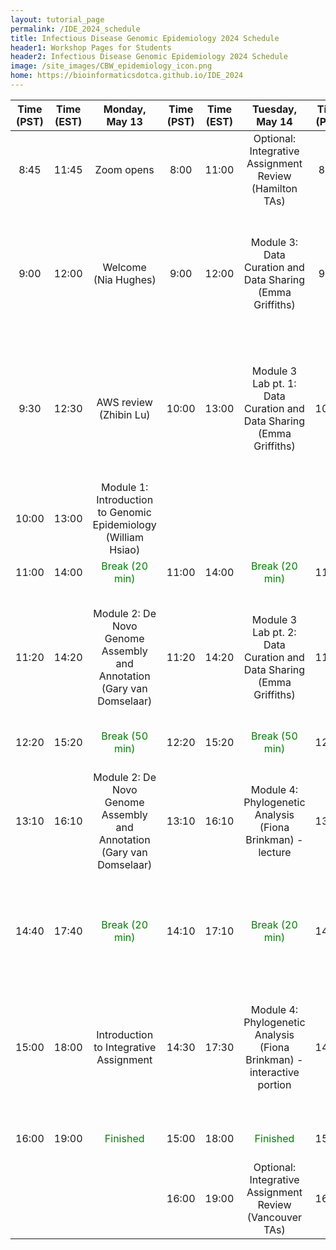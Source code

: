 ```yaml
---
layout: tutorial_page
permalink: /IDE_2024_schedule
title: Infectious Disease Genomic Epidemiology 2024 Schedule
header1: Workshop Pages for Students
header2: Infectious Disease Genomic Epidemiology 2024 Schedule
image: /site_images/CBW_epidemiology_icon.png
home: https://bioinformaticsdotca.github.io/IDE_2024
---
```



| Time (PST) | Time (EST) |                                 Monday, May 13                                | Time (PST) | Time (EST) |             Tuesday, May 14                               | Time (PST) | Time (EST) |                      Wednesday, May 15                                       | Time (PST) | Time (EST) |                         Thursday, May 16                                      | Time (PST) | Time (EST) |                              Friday, May 17                            |
|:----------:|:----------:|:---------------------------------------------------------------------:|:----------:|:----------:|:----------------------------------------------------------------------:|:----------:|:----------:|:------------------------------------------------------------------------------------------------:|:----------:|:----------:|:---------------------------------------------------------------------------------------------:|:----------:|:----------:|:----------------------------------------------------------------------------------:|
|    8:45    |    11:45   |                               Zoom opens                              |    8:00    |    11:00   |         Optional: Integrative Assignment Review (Hamilton TAs)         |    8:00    |    11:00   |                      Optional: Integrative Assignment Review (Hamilton TAs)                      |    8:00    |    11:00   |                     Optional: Integrative Assignment Review (Hamilton TAs)                    |    8:00    |    11:00   |               Optional: Integrative Assignment Review (Hamilton TAs)               |
|    9:00    |    12:00   |                          Welcome (Nia Hughes)                         |    9:00    |    12:00   |        Module 3: Data Curation and Data Sharing (Emma Griffiths)       |    9:00    |    12:00   |      Module 5: Viral Pathogen Genomic Analysis - Single Nucleotide Variants (Jared Simpson)      |    9:00    |    12:00   | Module 6 Lab pt.2: Bacterial Pathogen Genomic Analysis - Genome-based Subtyping (Ed Taboada)  |    9:00    |    12:00   |                    Module 8 Lab: Phylodynamics (Finlay Maguire)                    |
|    9:30    |    12:30   |                         AWS review (Zhibin Lu)                        |    10:00   |    13:00   |   Module 3 Lab pt. 1: Data Curation and Data Sharing (Emma Griffiths)  |    10:00   |    13:00   | Module 5 Lab pt. 1: Viral Pathogen Genomic Analysis - Single Nucleotide Variants (Jared Simpson) |    10:00   |    13:00   |            Module 7: Antimicrobial Resistant Gene (AMR) Analysis (Andrew McArthur)            |    10:00   |    13:00   |                    Module 9: Mobile Genetic Elements (Rob Beiko)                   |
|    10:00   |    13:00   |     Module 1: Introduction to Genomic Epidemiology (William Hsiao)    |            |            |                                                                        |            |            |                                                                                                  |            |            |                                                                                               |            |            |                                                                                    |
|    11:00   |    14:00   |                              <font color="green">Break (20 min)</font>                            |    11:00   |    14:00   |                              <font color="green">Break (20 min)</font>                             |    11:00   |    14:00   |                                           <font color="green">Break (20 min)</font>                                          |    11:00   |    14:00   |                                          <font color="green">Break (20 min)</font>                                        |    11:00   |    14:00   |                                    <font color="green">Break (20 min)</font>                                   |
|    11:20   |    14:20   | Module 2: De Novo Genome Assembly and Annotation (Gary van Domselaar) |    11:20   |    14:20   |   Module 3 Lab pt. 2: Data Curation and Data Sharing (Emma Griffiths)  |    11:20   |    14:20   | Module 5 Lab pt. 2: Viral Pathogen Genomic Analysis - Single Nucleotide Variants (Jared Simpson) |    11:20   |    14:20   |       Module 7 Lab pt. 1: Antimicrobial Resistant Gene (AMR) Analysis (Andrew McArthur)       |    11:20   |    14:20   |                  Module 9 Lab: Mobile Genetic Elements (Rob Beiko)                 |
|    12:20   |    15:20   |                              <font color="green">Break (50 min)</font>                            |    12:20   |    15:20   |                              <font color="green">Break (50 min)</font>                             |    12:20   |    15:20   |                                           <font color="green">Break (50 min)</font>                                          |    12:20   |    15:20   |                                          <font color="green">Break (50 min)</font>                                        |    12:20   |    15:20   |                                    <font color="green">Break (50 min)</font>                                   |
|    13:10   |    16:10   | Module 2: De Novo Genome Assembly and Annotation (Gary van Domselaar) |    13:10   |    16:10   |       Module 4: Phylogenetic Analysis (Fiona Brinkman) - lecture       |    13:10   |    16:10   |       Module 6: Bacterial Pathogen Genomic Analysis - Genome-based Subtyping (Ed Taboada)        |    13:10   |    16:10   |       Module 7 Lab pt. 2: Antimicrobial Resistant Gene (AMR) Analysis (Andrew McArthur)       |    13:10   |    16:10   |   Module 10: Emerging Pathogen Detection and Identification (Gary van Domselaar)   |
|    14:40   |    17:40   |                              <font color="green">Break (20 min)</font>                            |    14:10   |    17:10   |                              <font color="green">Break (20 min)</font>                             |    14:10   |    17:10   |                                           <font color="green">Break (20 min)</font>                                          |    14:10   |    17:10   |                                          <font color="green">Break (20 min)</font>                                        |    14:10   |    17:10   | Module 10 Lab: Emerging Pathogen Detection and Identification (Gary van Domselaar) |
|    15:00   |    18:00   |                 Introduction to Integrative Assignment                |    14:30   |    17:30   | Module 4: Phylogenetic Analysis (Fiona Brinkman) - interactive portion |    14:30   |    17:30   |   Module 6 Lab pt.1: Bacterial Pathogen Genomic Analysis - Genome-based Subtyping (Ed Taboada)   |    14:30   |    17:30   |                            Module 8: Phylodynamics (Finlay Maguire)                           |    15:40   |    18:40   |                            Integrative Assignment Review                           |
|    16:00   |    19:00   |                                 <font color="green">Finished</font>                               |    15:00   |    18:00   |                                 <font color="green">Finished</font>                                |    15:30   |    18:30   |                                              <font color="green">Finished</font>                                             |    15:30   |    18:30   |                                             <font color="green">Finished</font>                                           |    16:10   |    19:10   |                             Survey and Closing Remarks                             |
|            |            |                                                                       |    16:00   |    19:00   |         Optional: Integrative Assignment Review (Vancouver TAs)        |    16:30   |    19:30   |                      Optional: Integrative Assignment Review (Vancouver TAs)                     |    16:30   |    19:30   |                    Optional: Integrative Assignment Review (Vancouver TAs)                    |    16:30   |    19:30   |                                       <font color="green">Finished</font>                                      |